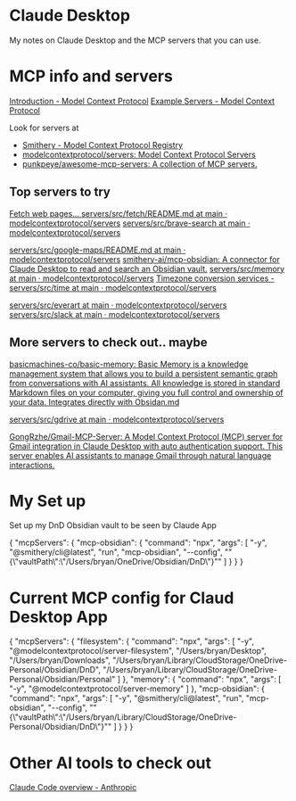 
# Claude Desktop

My notes on Claude Desktop and the MCP servers that you can use.


# MCP info and servers

[Introduction - Model Context Protocol](https://modelcontextprotocol.io/introduction)
[Example Servers - Model Context Protocol](https://modelcontextprotocol.io/examples)

Look for servers at

- [Smithery - Model Context Protocol Registry](https://smithery.ai/)
- [modelcontextprotocol/servers: Model Context Protocol Servers](https://github.com/modelcontextprotocol/servers)
- [punkpeye/awesome-mcp-servers: A collection of MCP servers.](https://github.com/punkpeye/awesome-mcp-servers)

## Top servers to try

[Fetch web pages... servers/src/fetch/README.md at main · modelcontextprotocol/servers](https://github.com/modelcontextprotocol/servers/blob/main/src/fetch/README.md)
[servers/src/brave-search at main · modelcontextprotocol/servers](https://github.com/modelcontextprotocol/servers/tree/main/src/brave-search)

[servers/src/google-maps/README.md at main · modelcontextprotocol/servers](https://github.com/modelcontextprotocol/servers/blob/main/src/google-maps/README.md)
[smithery-ai/mcp-obsidian: A connector for Claude Desktop to read and search an Obsidian vault.](https://github.com/smithery-ai/mcp-obsidian)
[servers/src/memory at main · modelcontextprotocol/servers](https://github.com/modelcontextprotocol/servers/tree/main/src/memory)
[Timezone conversion services - servers/src/time at main · modelcontextprotocol/servers](https://github.com/modelcontextprotocol/servers/tree/main/src/time)

[servers/src/everart at main · modelcontextprotocol/servers](https://github.com/modelcontextprotocol/servers/tree/main/src/everart)
[servers/src/slack at main · modelcontextprotocol/servers](https://github.com/modelcontextprotocol/servers/tree/main/src/slack)


## More servers to check out.. maybe
[basicmachines-co/basic-memory: Basic Memory is a knowledge management system that allows you to build a persistent semantic graph from conversations with AI assistants. All knowledge is stored in standard Markdown files on your computer, giving you full control and ownership of your data. Integrates directly with Obsidan.md](https://github.com/basicmachines-co/basic-memory)

[servers/src/gdrive at main · modelcontextprotocol/servers](https://github.com/modelcontextprotocol/servers/tree/main/src/gdrive)

[GongRzhe/Gmail-MCP-Server: A Model Context Protocol (MCP) server for Gmail integration in Claude Desktop with auto authentication support. This server enables AI assistants to manage Gmail through natural language interactions.](https://github.com/GongRzhe/Gmail-MCP-Server)


# My Set up

Set up my DnD Obsidian vault to be seen by Claude App

{
  "mcpServers": {
    "mcp-obsidian": {
      "command": "npx",
      "args": [
        "-y",
        "@smithery/cli@latest",
        "run",
        "mcp-obsidian",
        "--config",
        "\"{\\\"vaultPath\\\":\\\"/Users/bryan/OneDrive/Obsidian/DnD\\\"}\""
      ]
    }
  }
}

# Current MCP config for Claud Desktop App

{
    "mcpServers": {
      "filesystem": {
        "command": "npx",
        "args": [
          "-y",
          "@modelcontextprotocol/server-filesystem",
          "/Users/bryan/Desktop",
          "/Users/bryan/Downloads",
          "/Users/bryan/Library/CloudStorage/OneDrive-Personal/Obsidian/DnD",
          "/Users/bryan/Library/CloudStorage/OneDrive-Personal/Obsidian/Personal"
        ]
      },
      "memory": {
        "command": "npx",
        "args": [
          "-y",
          "@modelcontextprotocol/server-memory"
        ]
      },
      "mcp-obsidian": {
        "command": "npx",
        "args": [
            "-y",
            "@smithery/cli@latest",
            "run",
            "mcp-obsidian",
            "--config",
            "\"{\\\"vaultPath\\\":\\\"/Users/bryan/Library/CloudStorage/OneDrive-Personal/Obsidian/DnD\\\"}\""
        ]
      }
    }
}

# Other AI tools to check out

[Claude Code overview - Anthropic](https://docs.anthropic.com/en/docs/agents-and-tools/claude-code/overview)

